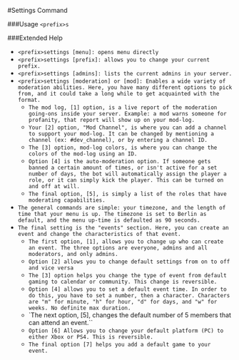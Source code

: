 #Settings Command

###Usage
`<prefix>s`

###Extended Help
* `<prefix>settings [menu]: opens menu directly`
* `<prefix>settings [prefix]: allows you to change your current prefix.`
* `<prefix>settings [admins]: lists the current admins in your server.`
* `<prefix>settings [moderation] or [mod]: Enables a wide variety of moderation abilities. Here, you have many different options to pick from, and it could take a long while to get acquainted with the format.`
    * `The mod log, [1] option, is a live report of the moderation going-ons inside your server. Example: a mod warns someone for profanity, that report will show up on your mod-log.`
    * `Your [2] option, "Mod Channel", is where you can add a channel to support your mod-log. It can be changed by mentioning a channel (ex: #dev_channel), or by entering a channel ID.`
    * `The [3] option, mod-log colors, is where you can change the colors of the mod-log using an ID.`
    * `Option [4] is the auto-moderation option. If someone gets banned a certain amount of times, or isn't active for a set number of days, the bot will automatically assign the player a role, or it can simply kick the player. This can be turned on and off at will.`
    * `The final option, [5], is simply a list of the roles that have moderating capabilities.`
* `The general commands are simple: your timezone, and the length of time that your menu is up. The timezone is set to Berlin as default, and the menu up-time is defaulted as 90 seconds.`
* `The final setting is the "events" section. Here, you can create an event and change the characteristics of that event.`
    * `The first option, [1], allows you to change up who can create an event. The three options are everyone, admins and all moderators, and only admins.`
    * `Option [2] allows you to change default settings from on to off and vice versa`
    * `The [3] option helps you change the type of event from default gaming to calendar or community. This change is reversible.`
    * `Option [4] allows you to set a default event time. In order to do this, you have to set a number, then a character. Characters are "m" for minute, "h" for hour, "d" for days, and "w" for weeks. No definite max duration.`
    * `The next option, [5], changes the default number of 5 members that can attend an event.``
    * `Option [6] Allows you to change your default platform (PC) to either Xbox or PS4. This is reversible.`
    * `The final option [7] helps you add a default game to your event.` 










